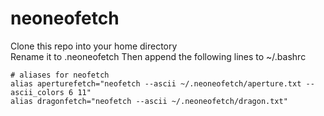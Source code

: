 # neoneofetch
Clone this repo into your home directory  
Rename it to .neoneofetch
Then append the following lines to ~/.bashrc
```
# aliases for neofetch
alias aperturefetch="neofetch --ascii ~/.neoneofetch/aperture.txt --ascii_colors 6 11"
alias dragonfetch="neofetch --ascii ~/.neoneofetch/dragon.txt"
```
